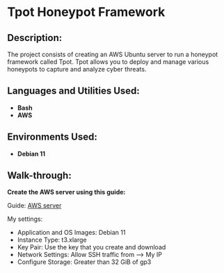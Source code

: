 <h1>Tpot Honeypot Framework</h1>

<h2>Description:</h2>
The project consists of creating an AWS Ubuntu server to run a honeypot framework called Tpot. Tpot allows you to deploy and manage various honeypots to capture and analyze cyber threats.
<br />

<h2>Languages and Utilities Used:</h2>

- <b>Bash</b> 
- <b>AWS</b>

<h2>Environments Used:</h2>

- <b>Debian 11</b>

<h2>Walk-through:</h2>

<b>Create the AWS server using this guide:</b>

Guide: [AWS server](https://github.com/ntieu4328/AWS-EC2-Server)

My settings:
  - Application and OS Images: Debian 11
  - Instance Type: t3.xlarge
  - Key Pair: Use the key that you create and download
  - Network Settings: Allow SSH traffic from --> My IP
  - Configure Storage: Greater than 32 GiB of gp3
